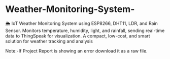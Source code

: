 # Weather-Monitoring-System-
🌦️ IoT Weather Monitoring System using ESP8266, DHT11, LDR, and Rain Sensor. Monitors temperature, humidity, light, and rainfall, sending real-time data to ThingSpeak for visualization. A compact, low-cost, and smart solution for weather tracking and analysis

Note:-If Project Report is showing an error download it as a raw file.
